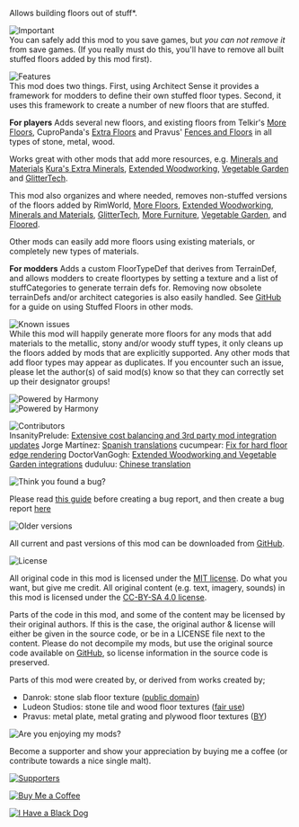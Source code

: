 Allows building floors out of stuff*.

![Important](https://banners.karel-kroeze.nl/title/Important.png)  
You can safely add this mod to you save games, but *you can not remove it* from save games. (If you really must do this, you'll have to remove all built stuffed floors added by this mod first).

![Features](https://banners.karel-kroeze.nl/title/Features.png)  
This mod does two things. First, using Architect Sense it provides a framework for modders to define their own stuffed floor types. Second, it uses this framework to create a number of new floors that are stuffed.

**For players**
Adds several new floors, and existing floors from Telkir's [More Floors](http://steamcommunity.com/sharedfiles/filedetails/?id=725623521), CuproPanda's [Extra Floors](https://ludeon.com/forums/index.php?topic=13400#msg135940) and Pravus' [Fences and Floors](http://steamcommunity.com/sharedfiles/filedetails/?id=784370602) in all types of stone, metal, wood.

Works great with other mods that add more resources, e.g. [Minerals and Materials](http://steamcommunity.com/sharedfiles/filedetails/?id=728233992) [Kura's Extra Minerals](http://steamcommunity.com/sharedfiles/filedetails/?id=852103845), [Extended Woodworking](http://steamcommunity.com/sharedfiles/filedetails/?id=836912371), [Vegetable Garden](http://steamcommunity.com/sharedfiles/filedetails/?id=822470192) and [GlitterTech](http://steamcommunity.com/sharedfiles/filedetails/?id=725576127).

This mod also organizes and where needed, removes non-stuffed versions of the floors added by RimWorld, [More Floors](http://steamcommunity.com/sharedfiles/filedetails/?id=725623521), [Extended Woodworking](http://steamcommunity.com/sharedfiles/filedetails/?id=836912371), [Minerals and Materials](http://steamcommunity.com/sharedfiles/filedetails/?id=728233992), [GlitterTech](http://steamcommunity.com/sharedfiles/filedetails/?id=725576127), [More Furniture](http://steamcommunity.com/sharedfiles/filedetails/?id=739089840), [Vegetable Garden](http://steamcommunity.com/sharedfiles/filedetails/?id=822470192), and [Floored](http://steamcommunity.com/sharedfiles/filedetails/?id=801544922).

Other mods can easily add more floors using existing materials, or completely new types of materials.

**For modders**
Adds a custom FloorTypeDef that derives from TerrainDef, and allows modders to create floortypes by setting a texture and a list of stuffCategories to generate terrain defs for. Removing now obsolete terrainDefs and/or architect categories is also easily handled. See [GitHub](https://github.com/fluffy-mods/StuffedFloors/wiki/For-Modders) for a guide on using Stuffed Floors in other mods.

![Known issues](https://banners.karel-kroeze.nl/title/Known%20issues.png)  
While this mod will happily generate more floors for any mods that add materials to the metallic, stony and/or woody stuff types, it only cleans up the floors added by mods that are explicitly supported. Any other mods that add floor types may appear as duplicates. If you encounter such an issue, please let the author(s) of said mod(s) know so that they can correctly set up their designator groups!

![Powered by Harmony](https://banners.karel-kroeze.nl/title/Powered%20by%20Harmony.png)  
![Powered by Harmony](https://raw.githubusercontent.com/pardeike/Harmony/master/HarmonyLogo.png)

![Contributors](https://banners.karel-kroeze.nl/title/Contributors.png)  
InsanityPrelude: [Extensive cost balancing and 3rd party mod integration updates](https://github.com/fluffy-mods/StuffedFloors/commit/03ecd68)
Jorge Martínez: [Spanish translations](https://github.com/fluffy-mods/StuffedFloors/commit/9fd8dc2)
cucumpear: [Fix for hard floor edge rendering](https://github.com/fluffy-mods/StuffedFloors/commit/4d02013)
DoctorVanGogh: [Extended Woodworking and Vegetable Garden integrations](https://github.com/fluffy-mods/StuffedFloors/commit/11f6e64)
duduluu: [Chinese translation](https://github.com/fluffy-mods/StuffedFloors/commit/fbb0c20)


![Think you found a bug?](https://banners.karel-kroeze.nl/title/Think%20you%20found%20a%20bug%3F.png)  

Please read [this guide](http://steamcommunity.com/sharedfiles/filedetails/?id=725234314) before creating a bug report,
and then create a bug report [here](https://github.com/fluffy-mods/StuffedFloors/issues)

![Older versions](https://banners.karel-kroeze.nl/title/Older%20versions.png)  

All current and past versions of this mod can be downloaded from [GitHub](https://github.com/fluffy-mods/StuffedFloors/releases).

![License](https://banners.karel-kroeze.nl/title/License.png)  

All original code in this mod is licensed under the [MIT license](https://opensource.org/licenses/MIT). Do what you want, but give me credit.
All original content (e.g. text, imagery, sounds) in this mod is licensed under the [CC-BY-SA 4.0 license](http://creativecommons.org/licenses/by-sa/4.0/).

Parts of the code in this mod, and some of the content may be licensed by their original authors. If this is the case, the original author & license will either be given in the source code, or be in a LICENSE file next to the content. Please do not decompile my mods, but use the original source code available on [GitHub](https://github.com/fluffy-mods/StuffedFloors/), so license information in the source code is preserved.

Parts of this mod were created by, or derived from works created by;
- Danrok: stone slab floor texture ([public domain](http://www.aoaforums.com/forum/digital-image-photo-video-audio-editing/48795-camoflage-seamless-texture-maps-free-use-4.html#post519491))
- Ludeon Studios: stone tile and wood floor textures ([fair use](https://ludeon.com/))
- Pravus: metal plate, metal grating and plywood floor textures ([BY](https://ludeon.com/forums/index.php?topic&#x3D;26964.msg272812#msg272812))


![Are you enjoying my mods?](https://banners.karel-kroeze.nl/title/Are%20you%20enjoying%20my%20mods%3F.png)  

Become a supporter and show your appreciation by buying me a coffee (or contribute towards a nice single malt).

[![Supporters](https://banners.karel-kroeze.nl/donations.png)](https://ko-fi.com/fluffymods)

[![Buy Me a Coffee](https://i.imgur.com/6P7Ap79.gif)](https://ko-fi.com/fluffymods)

[![I Have a Black Dog](https://i.ibb.co/ss59Rwy/New-Project-2.png)](https://www.youtube.com/watch?v=XiCrniLQGYc)
